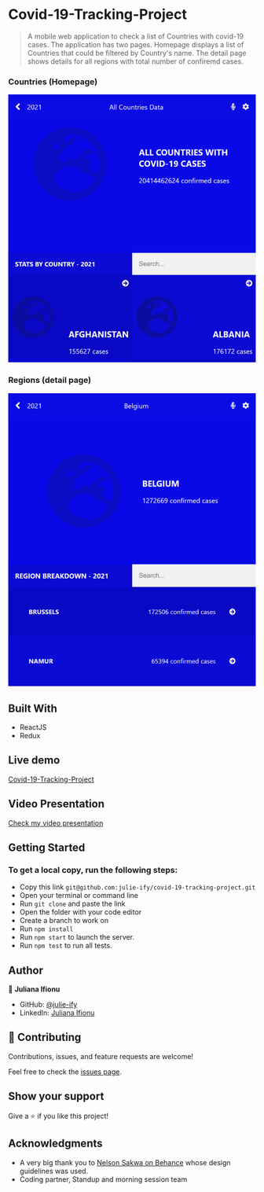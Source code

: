 # Covid-19-Tracking-Project

> A mobile web application to check a list of Countries with covid-19 cases. The application has two pages. Homepage displays a list of Countries that could be filtered by Country's name. The detail page shows details for all regions with total number of confiremd cases.

### Countries (Homepage)

![screenshot](./src/image/homepage.png)

### Regions (detail page)

![screenshot](./src/image/detailpage.png)

## Built With

- ReactJS
- Redux

## Live demo

[Covid-19-Tracking-Project](https://compassionate-hamilton-ee5949.netlify.app/)

## Video Presentation
[Check my video presentation](https://www.loom.com/share/2ee0bcacd5c04077a0a978a24d1f5a86)

## Getting Started

### To get a local copy, run the following steps:

- Copy this link `git@github.com:julie-ify/covid-19-tracking-project.git`
- Open your terminal or command line
- Run `git clone` and paste the link
- Open the folder with your code editor
- Create a branch to work on
- Run `npm install`
- Run `npm start` to launch the server.
- Run `npm test` to run all tests.

## Author

👤 **Juliana Ifionu**

- GitHub: [@julie-ify](https://github.com/julie-ify)
- LinkedIn: [Juliana Ifionu](https://www.linkedin.com/in/juliana-ifionu-4a9492212/)

## 🤝 Contributing

Contributions, issues, and feature requests are welcome!

Feel free to check the [issues page](https://github.com/julie-ify/covid-19-tracking-project/issues).

## Show your support

Give a ⭐️ if you like this project!

## Acknowledgments

- A very big thank you to [Nelson Sakwa on Behance](https://www.behance.net/sakwadesignstudio) whose design guidelines was used.
- Coding partner, Standup and morning session team
